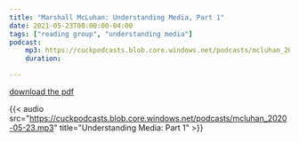 ```yaml
---
title: "Marshall McLuhan: Understanding Media, Part 1"
date: 2021-05-23T00:00:00-04:00
tags: ["reading group", "understanding media"]
podcast:
    mp3: https://cuckpodcasts.blob.core.windows.net/podcasts/mcluhan_2020-05-23.mp3
    duration:

---
```


[download the pdf](https://cuckpodcasts.blob.core.windows.net/pdfs/mcluhan_understanding_media.pdf)

{{< audio src="https://cuckpodcasts.blob.core.windows.net/podcasts/mcluhan_2020-05-23.mp3" title="Understanding Media: Part 1" >}}
